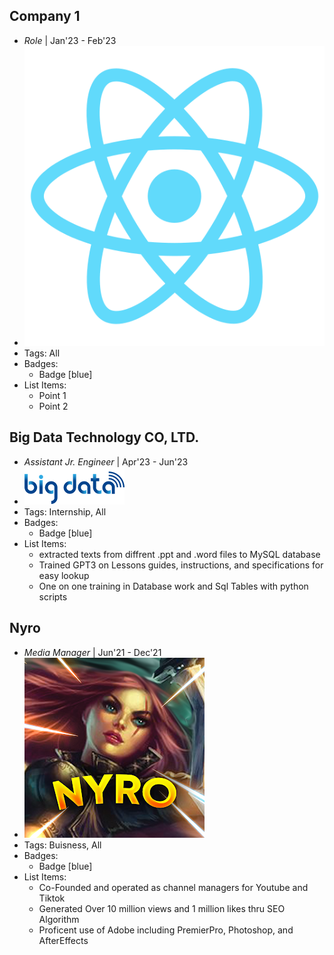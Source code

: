 ## Company 1
- *Role* | Jan'23 - Feb'23
- ![logo512](../assets/logo512.png)
- Tags: All
- Badges:
  - Badge [blue]
- List Items:
  - Point 1
  - Point 2

## Big Data Technology CO, LTD.
- *Assistant Jr. Engineer* | Apr'23 - Jun'23
- ![logo512](bigdata.png)
- Tags: Internship, All
- Badges:
  - Badge [blue]
- List Items:
  - extracted texts from diffrent .ppt and .word files to MySQL database 
  - Trained GPT3 on Lessons guides, instructions, and specifications for easy lookup
  - One on one training in Database work and Sql Tables with python scripts

## Nyro
- *Media Manager* | Jun'21 - Dec'21
- ![logo512](unnamed.png)
- Tags: Buisness, All
- Badges:
  - Badge [blue]
- List Items:
  - Co-Founded and operated as channel managers for Youtube and Tiktok 
  - Generated Over 10 million views and 1 million likes thru SEO Algorithm
  - Proficent use of Adobe including PremierPro, Photoshop, and AfterEffects